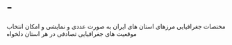 # -
مختصات جغرافیایی مرزهای استان های ایران به صورت عددی و نمایشی و امکان انتخاب موقعیت های جغرافیایی تصادفی در هر استان دلخواه
